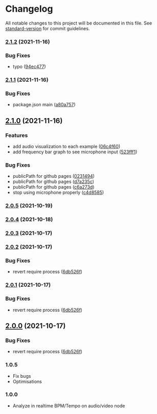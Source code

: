 # Changelog

All notable changes to this project will be documented in this file. See [standard-version](https://github.com/conventional-changelog/standard-version) for commit guidelines.

### [2.1.2](https://github.com/dlepaux/realtime-bpm-analyzer/compare/v2.1.1...v2.1.2) (2021-11-16)


### Bug Fixes

* typo ([94ec477](https://github.com/dlepaux/realtime-bpm-analyzer/commit/94ec4770d67a60eedf41ed6a381ed280bb6dc31a))

### [2.1.1](https://github.com/dlepaux/realtime-bpm-analyzer/compare/v2.1.0...v2.1.1) (2021-11-16)


### Bug Fixes

* package.json main ([a80a757](https://github.com/dlepaux/realtime-bpm-analyzer/commit/a80a75727b46a8d141eac63aa41a67f4bb8c1288))

## [2.1.0](https://github.com/dlepaux/realtime-bpm-analyzer/compare/v2.0.4...v2.1.0) (2021-11-16)


### Features

* add audio visualization to each example ([06c4f60](https://github.com/dlepaux/realtime-bpm-analyzer/commit/06c4f60a07c1868eab2d91eaaf264d1274a83bf3))
* add frequency bar graph to see microphone input ([523fff1](https://github.com/dlepaux/realtime-bpm-analyzer/commit/523fff12013a333100f53ec8deedfd07de928b53))


### Bug Fixes

* publicPath for github pages ([0231494](https://github.com/dlepaux/realtime-bpm-analyzer/commit/023149482743fdaba2c5776668ec9d1ce7390924))
* publicPath for github pages ([d7a235c](https://github.com/dlepaux/realtime-bpm-analyzer/commit/d7a235cd480b07d96d1f79e26bf7c5ffd3d1a257))
* publicPath for github pages ([c6a273d](https://github.com/dlepaux/realtime-bpm-analyzer/commit/c6a273d439569a10a08427334c195e4aa6750937))
* stop using microphone properly ([c4d8585](https://github.com/dlepaux/realtime-bpm-analyzer/commit/c4d8585eae87f92eb9d938ba3a96399422eb8df2))

### [2.0.5](https://github.com/dlepaux/realtime-bpm-analyzer/compare/v2.0.4...v2.0.5) (2021-10-19)

### [2.0.4](https://github.com/dlepaux/realtime-bpm-analyzer/compare/v2.0.3...v2.0.4) (2021-10-18)

### [2.0.3](https://github.com/dlepaux/realtime-bpm-analyzer/compare/v2.0.2...v2.0.3) (2021-10-17)

### [2.0.2](https://github.com/dlepaux/realtime-bpm-analyzer/compare/v1.1.5...v2.0.2) (2021-10-17)


### Bug Fixes

* revert require process ([6db526f](https://github.com/dlepaux/realtime-bpm-analyzer/commit/6db526f2f15ca2a50418aa0c809ad1b917f9b488))

### [2.0.1](https://github.com/dlepaux/realtime-bpm-analyzer/compare/v1.1.5...v2.0.1) (2021-10-17)


### Bug Fixes

* revert require process ([6db526f](https://github.com/dlepaux/realtime-bpm-analyzer/commit/6db526f2f15ca2a50418aa0c809ad1b917f9b488))

## [2.0.0](https://github.com/dlepaux/realtime-bpm-analyzer/compare/v1.1.5...v2.0.0) (2021-10-17)


### Bug Fixes

* revert require process ([6db526f](https://github.com/dlepaux/realtime-bpm-analyzer/commit/6db526f2f15ca2a50418aa0c809ad1b917f9b488))


### 1.0.5
- Fix bugs
- Optimisations

### 1.0.0
- Analyze in realtime BPM/Tempo on audio/video node
